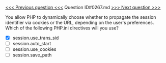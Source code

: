 [<<< Previous question <<<](0266.md)  Question ID#0267.md  [>>> Next question >>>](0268.md) 

You allow PHP to dynamically choose whether to propagate the session identifier via cookies or the URL, depending on the user's preferences. Which of the following PHP.ini directives will you use?

- [x] session.use_trans_sid
- [ ] session.auto_start
- [ ] session.use_cookies
- [ ] session.save_path
